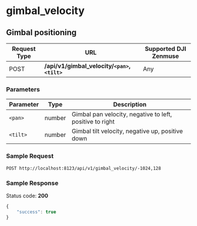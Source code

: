 gimbal_velocity
===============

Gimbal positioning
------------------

Request Type | URL | Supported DJI Zenmuse
-------------|-----|----------------------
POST | **/api/v1/gimbal_velocity/`<pan>`,`<tilt>`** | Any

### Parameters

Parameter | Type    | Description
----------|---------|---------------------
`<pan>`   | number | Gimbal pan velocity, negative to left, positive to right
`<tilt>`  | number | Gimbal tilt velocity, negative up, positive down

### Sample Request

```http
POST http://localhost:8123/api/v1/gimbal_velocity/-1024,128
```

### Sample Response

Status code: **200**

```javascript
{
    "success": true
}
```
